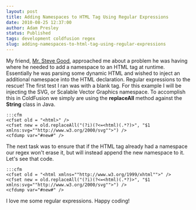 ```yaml
---
layout: post
title: Adding Namespaces to HTML Tag Using Regular Expressions
date: 2010-08-25 12:37:00
author: Adam Presley
status: Published
tags: development coldfusion regex
slug: adding-namespaces-to-html-tag-using-regular-expressions
---
```


My friend, [Mr. Steve Good](http://stevegood.org), approached me about a problem he was
having where he needed to add a namespace to an HTML tag at runtime.
Essentially he was parsing some dynamic HTML and wished to inject an
additional namespace into the HTML declaration. Regular expressions to
the rescue! The first test I ran was with a blank <HTML> tag. For this
example I will be injecting the SVG, or Scalable Vector Graphics
namespace. To accomplish this in ColdFusion we simply are using the
**replaceAll** method against the **String** class in Java.  
  
	:::cfm
	<cfset old = "<html>" />
	<cfset new = old.replaceAll("(?i)(?<=<html)(.*?)>", "$1 xmlns:svg=""http://www.w3.org/2000/svg"">") />
	<cfdump var="#new#" />
  
The next task was to ensure that if the HTML tag already had a namespace
our regex won't erase it, but will instead append the new namespace to
it. Let's see that code.  
  
	:::cfm
	<cfset old = "<html xmlns=""http://www.w3.org/1999/xhtml"">" />
	<cfset new = old.replaceAll("(?i)(?<=<html)(.*?)>", "$1 xmlns:svg=""http://www.w3.org/2000/svg"">") />
	<cfdump var="#new#" />

I love me some regular expressions. Happy coding!
